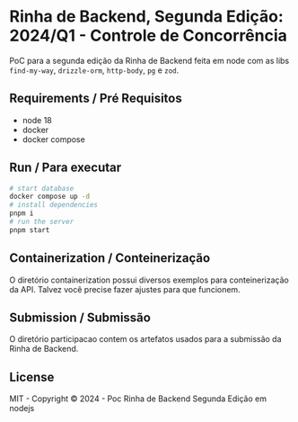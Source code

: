 # Rinha de Backend, Segunda Edição: 2024/Q1 - Controle de Concorrência

PoC para a segunda edição da Rinha de Backend feita em node com as libs `find-my-way`, `drizzle-orm`, `http-body`, `pg` e `zod`.

## Requirements / Pré Requisitos

- node 18
- docker
- docker compose

## Run / Para executar

```bash
# start database
docker compose up -d
# install dependencies
pnpm i
# run the server
pnpm start
```

## Containerization / Conteinerização

O diretório containerization possui diversos exemplos para conteinerização da API. Talvez você precise fazer ajustes para que funcionem.

## Submission / Submissão

O diretório participacao contem os artefatos usados para a submissão da Rinha de Backend.

## License

MIT - Copyright © 2024 - Poc Rinha de Backend Segunda Edição em nodejs
